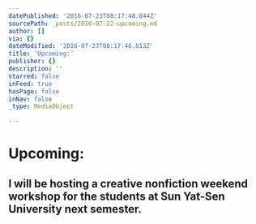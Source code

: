 ```yaml
---
datePublished: '2016-07-23T08:17:48.844Z'
sourcePath: _posts/2016-07-22-upcoming.md
author: []
via: {}
dateModified: '2016-07-23T08:17:46.813Z'
title: 'Upcoming:'
publisher: {}
description: ''
starred: false
inFeed: true
hasPage: false
inNav: false
_type: MediaObject

---
```

# **Upcoming**:

## I will be hosting a creative nonfiction weekend workshop for the students at Sun Yat-Sen University next semester.